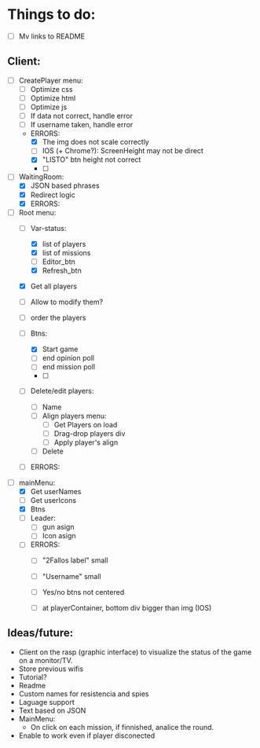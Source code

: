 # Things to do:

- [ ] Mv links to README

## Client:
- [ ] CreatePlayer menu:
    - [ ] Optimize css
    - [ ] Optimize html
    - [ ] Optimize js
    - [ ] If data not correct, handle error
    - [ ] If username taken, handle error
    - ERRORS:
        - [x] The img does not scale correctly
        - [ ] IOS (+ Chrome?): ScreenHeight may not be direct
        - [x] "LISTO" btn height not correct
        - [ ] 
- [ ] WaitingRoom:
    - [x] JSON based phrases
    - [x] Redirect logic
    - [x] ERRORS:

- [ ] Root menu:
    - [ ] Var-status:
        - [x] list of players
        - [x] list of missions
        - [ ] Editor_btn
        - [x] Refresh_btn
    - [x] Get all players
    - [ ] Allow to modify them?
    - [ ] order the players
    - [ ] Btns:
        - [x] Start game
        - [ ] end opinion poll
        - [ ] end mission poll
        - [ ] 

    - [ ] Delete/edit players:
        - [ ] Name
        - [ ] Align players menu:
            - [ ] Get Players on load
            - [ ] Drag-drop players div
            - [ ] Apply player's align
        - [ ] Delete
    - [ ] ERRORS:

        
- [ ] mainMenu:
    - [x] Get userNames
    - [ ] Get userIcons
    - [x] Btns
    - [ ] Leader:
        - [ ] gun asign
        - [ ] Icon asign
    - [ ] ERRORS: 
        - [ ] "2Fallos label" small
        - [ ] "Username" small
        - [ ] Yes/no btns not centered
        - [ ] at playerContainer, bottom div bigger than img (IOS)



## Ideas/future:
- Client on the rasp (graphic interface) to visualize the status of the game on a monitor/TV.
- Store previous wifis
- Tutorial?
- Readme
- Custom names for resistencia and spies 
- Laguage support
- Text based on JSON
- MainMenu:
    - On click on each mission, if finnished, analice the round.
- Enable to work even if player disconected